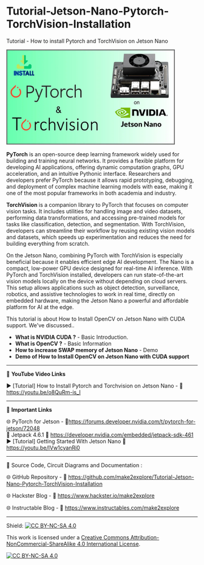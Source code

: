 # Tutorial-Jetson-Nano-Pytorch-TorchVision-Installation  

Tutorial - How to install Pytorch and TorchVision on Jetson Nano  
  
<img src="/Images/m2e-pytorch.png" height="250" >
  
**PyTorch** is an open-source deep learning framework widely used for building and training neural networks. It provides a flexible platform for developing AI applications, offering dynamic computation graphs, GPU acceleration, and an intuitive Pythonic interface. Researchers and developers prefer PyTorch because it allows rapid prototyping, debugging, and deployment of complex machine learning models with ease, making it one of the most popular frameworks in both academia and industry.  

**TorchVision** is a companion library to PyTorch that focuses on computer vision tasks. It includes utilities for handling image and video datasets, performing data transformations, and accessing pre-trained models for tasks like classification, detection, and segmentation. With TorchVision, developers can streamline their workflow by reusing existing vision models and datasets, which speeds up experimentation and reduces the need for building everything from scratch.  

On the Jetson Nano, combining PyTorch with TorchVision is especially beneficial because it enables efficient edge AI development. The Nano is a compact, low-power GPU device designed for real-time AI inference. With PyTorch and TorchVision installed, developers can run state-of-the-art vision models locally on the device without depending on cloud servers. This setup allows applications such as object detection, surveillance, robotics, and assistive technologies to work in real time, directly on embedded hardware, making the Jetson Nano a powerful and affordable platform for AI at the edge.  
  

This tutorial is about How to Install OpenCV on Jetson Nano with CUDA support. We've discussed..  
- **What is NVIDIA CUDA ?** - Basic Introduction. 
- **What is OpenCV ?** - Basic Information 
- **How to increase SWAP memory of Jetson Nano** - Demo
- **Demo of How to Install OpenCV on Jetson Nano with CUDA support** 


------------------------------------------------------------------------------------------------------

📕 **YouTube Video Links**  

▶️ [Tutorial] How to Install Pytorch and Torchvision  on Jetson Nano - 🔗 https://youtu.be/o8QuRm-is_I    

-------------------------------------------------------------------------------------------------------
📒 **Important Links**  
 
🌐 PyTorch for Jetson - 🔗https://forums.developer.nvidia.com/t/pytorch-for-jetson/72048  
📗 Jetpack 4.6.1 🔗 https://developer.nvidia.com/embedded/jetpack-sdk-461  
▶️ [Tutorial] Getting Started With Jetson Nano 🔗 https://youtu.be/IVw1cyanRi0  

------------------------------------------------------------------------------------------------------

📜 Source Code, Circuit Diagrams and Documentation : 

🌐 GitHub Repository - 🔗 https://github.com/make2explore/Tutorial-Jetson-Nano-Pytorch-TorchVision-Installation     
  
🌐 Hackster Blog - 🔗 https://www.hackster.io/make2explore  
  
🌐 Instructable Blog - 🔗 https://www.instructables.com/make2explore  
  
------------------------------------------------------------------------------------------  

Shield: [![CC BY-NC-SA 4.0][cc-by-nc-sa-shield]][cc-by-nc-sa]

This work is licensed under a
[Creative Commons Attribution-NonCommercial-ShareAlike 4.0 International License][cc-by-nc-sa].

[![CC BY-NC-SA 4.0][cc-by-nc-sa-image]][cc-by-nc-sa]

[cc-by-nc-sa]: http://creativecommons.org/licenses/by-nc-sa/4.0/
[cc-by-nc-sa-image]: https://licensebuttons.net/l/by-nc-sa/4.0/88x31.png
[cc-by-nc-sa-shield]: https://img.shields.io/badge/License-CC%20BY--NC--SA%204.0-lightgrey.svg
